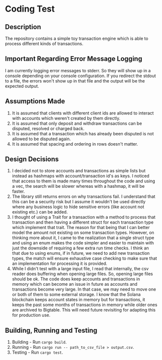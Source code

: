# Coding Test

## Description

The repository contains a simple toy transaction engine which is able to process different kinds of transactions.

## Important Regarding Error Message Logging

I am currently logging error messages to stderr. So they will show up in a console depending on your console configuration. If you redirect the stdout to a file, the errors won't show up in that file and the output will be the expected output.

## Assumptions Made

1. It is assumed that clients with different client ids are allowed to interact with accounts which weren't created by them directly.
2. It is assumed that only deposit and withdraw transactions can be disputed, resolved or charged back.
3. It is assumed that a transaction which has already been disputed is not allowed to be disputed again.
4. It is assumed that spacing and ordering in rows doesn't matter.

## Design Decisions

1. I decided not to store accounts and transactions as simple lists but instead as hashmaps with account/transaction id's as keys. I noticed that access to them is made many times throughout the code and using a vec, the search will be slower whereas with a hashmap, it will be faster.
2. The library still returns errors on why transactions fail. I understand that this can be a security risk but I assume it wouldn't be used directly where any business logic to hide sensitive errors (like account not existing etc.) can be added.
3. I thought of using a Trait for a transaction with a method to process that transaction and then having a different struct for each transaction type which implement that trait. The reason for that being that I can better model the amount not existing on some transaction types. However, on thinking more about it, I came to the realization that a single struct type and using an enum makes the code simpler and easier to maintain with just the downside of requiring a few extra run time checks. I think an that due to using enums, if in future, we need to add new transaction types, the match will ensure exhaustive case checking to make sure that an implementation for processing it is provided.
4. While I didn't test with a large input file, I read that internally, the csv reader does buffering when opening large files. So, opening large files should be ok. The code does keep accounts and transactions in memory which can become an issue in future as accounts and transactions become very large. In that case, we may need to move one or both of them to some external storage. I know that the Solana blockchain keeps account states in memory but for transactions, it keeps the past some months of transactions in memory while older ones are archived to Bigtable. This will need future revisiting for adapting this for production use.

## Building, Running and Testing

1. Building - Run `cargo build`.
2. Running - Run `cargo run -- path_to_csv_file > output.csv`.
3. Testing - Run `cargo test`.

